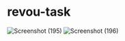 # revou-task
![Screenshot (195)](https://user-images.githubusercontent.com/105330012/220940652-097635fb-bd22-41c9-87ca-ffb55d525901.png)
![Screenshot (196)](https://user-images.githubusercontent.com/105330012/220940689-bfab51f3-ff48-4e16-8da8-1561aa43813e.png)
